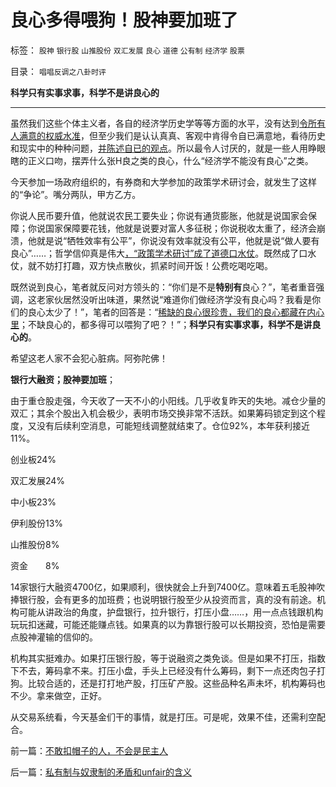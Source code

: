 # 良心多得喂狗！股神要加班了

标签： `股神` `银行股` `山推股份` `双汇发展` `良心` `道德` `公有制` `经济学` `股票` 

目录： `唱唱反调之八卦时评`

**科学只有实事求事，科学不是讲良心的**

****

虽然我们这些个体主义者，各自的经济学历史学等等方面的水平，没有达到[令所有人满意的权威水准](../../../2009/12/15/最要不得权威的经济学和权威的政治经济学.md)，但至少我们是认认真真、客观中肯得令自已满意地，看待历史和现实中的种种问题，[并陈述自已的观点](../../../2009/7/5/为什么科学陈述比哲学断言诡辩有说服力.md)。所以最令人讨厌的，就是一些人用睁眼瞎的正义口吻，摆弄什么张H良之类的良心，什么“经济学不能没有良心”之类。

今天参加一场政府组织的，有券商和大学参加的政策学术研讨会，就发生了这样的“争论”。嘴分两队，甲方乙方。

你说人民币要升值，他就说农民工要失业；你说有通货膨胀，他就是说国家会保障；你说国家保障要花钱，他就是说要对富人多征税；你说税收太重了，经济会崩溃，他就是说“牺牲效率有公平”，你说没有效率就没有公平，他就是说“做人要有良心”……；哲学信仰真是伟大[，“政策学术研讨”成了道德口水仗](../../../2010/8/6/道德口水文化之学术研讨集.md)。既然成了口水仗，就不妨打打趣，双方快点散伙，抓紧时间开饭！公费吃喝吃喝。

既然说到良心，笔者就反问对方领头的：“你们是不是**特别有**良心？”，笔者重音强调，这老家伙居然没听出味道，果然说“难道你们做经济学没有良心吗？我看是你们的良心太少了！”，笔者的回答是：“[稀缺的良心很珍贵，我们的良心都藏在内心里](../../../2010/6/23/“讲道德者”最缺德.md)；不缺良心的，都多得可以喂狗了吧？！”；**科学只有实事求事，科学不是讲良心的**。

希望这老人家不会犯心脏病。阿弥陀佛！

**银行大融资；股神要加班**；



由于重仓股走强，今天收了一天不小的小阳线。几乎收复昨天的失地。减仓少量的双汇；其余个股出入机会极少，表明市场交换非常不活跃。如果筹码锁定到这个程度，又没有后续利空消息，可能短线调整就结束了。仓位92%，本年获利接近11%。

创业板24%

双汇发展24%

中小板23%

伊利股份13%

山推股份8%

资金　　8%

14家银行大融资4700亿，如果顺利，很快就会上升到7400亿。意味着五毛股神吹捧银行股，会有更多的加班费；也说明银行股至少从投资而言，真的没有前途。机构可能从讲政治的角度，护盘银行，拉升银行，打压小盘……，用一点点钱跟机构玩玩扣迷藏，可能还能赚点钱。如果真的以为靠银行股可以长期投资，恐怕是需要点股神灌输的信仰的。

机构其实挺难办。如果打压银行股，等于说融资之类免谈。但是如果不打压，指数下不去，筹码拿不来。打压小盘，手头上已经没有什么筹码，剩下一点还肉包子打狗。比较合适的，还是打打地产股，打压矿产股。这些品种名声未坏，机构筹码也不少。拿来做空，正好。



从交易系统看，今天基金们干的事情，就是打压。可是呢，效果不佳，还需利空配合。

前一篇：[不敢扣帽子的人，不会是民主人](../../../2011/7/19/不敢扣帽子的人，不会是民主人.md)

后一篇：[私有制与奴隶制的矛盾和unfair的含义](../../../2011/7/20/私有制与奴隶制的矛盾和unfair的含义.md)